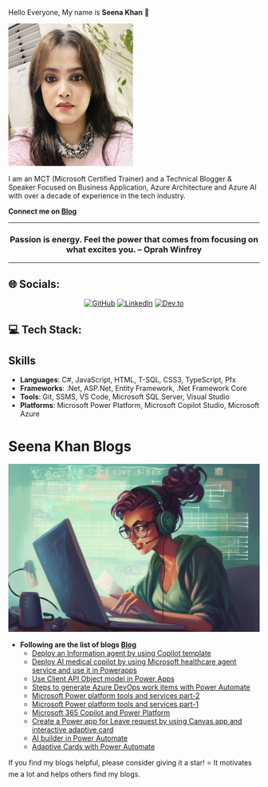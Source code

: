 Hello Everyone, My name is **Seena Khan** 👋

![](/Seena13.jpg)

I am an MCT (Microsoft Certified Trainer) and a Technical Blogger & Speaker Focused on Business Application, Azure Architecture and Azure AI with over a decade of experience in the tech industry.

**Connect me on [Blog](https://dev.to/seenakhan)**

---

<h3 quote align='center'>Passion is energy. Feel the power that comes from focusing on what excites you.
– Oprah Winfrey</h3 quote>

---

## 🌐 Socials:

<p align="center">
  <a href="https://github.com/seenakhan">
  <img src="https://img.shields.io/badge/GitHub-100000?style=for-the-badge&logo=github&logoColor=white" alt="GitHub"></a>
  <a href="https://www.linkedin.com/in/seena-khan-ab1b29123/">
  <img src="https://img.shields.io/badge/linkedin-%230077B5.svg?style=for-the-badge&logo=linkedin&logoColor=white" alt="LinkedIn"></a>
  <a href="https://dev.to/seenakhan">
  <img src="https://img.shields.io/badge/Dev.to-000000?style=for-the-badge&logo=Dev.to&logoColor=#d16c06" alt="Dev.to"></a>
  </p>
  
  
## 💻 Tech Stack:

## Skills
- **Languages**: C#, JavaScript, HTML, T-SQL, CSS3, TypeScript, Pfx
- **Frameworks**: .Net, ASP.Net, Entity Framework, .Net Framework Core
- **Tools**: Git, SSMS, VS Code, Microsoft SQL Server, Visual Studio
- **Platforms**: Microsoft Power Platform, Microsoft Copilot Studio, Microsoft Azure 

# Seena Khan Blogs

![](AI.png)

- **Following are the list of blogs [Blog](https://dev.to/seenakhan)**
    - [Deploy an Information agent by using Copilot template](https://dev.to/seenakhan/deploy-an-information-agent-by-using-copilot-template-4edh)
    - [Deploy AI medical copilot by using Microsoft healthcare agent service and use it in Powerapps](https://dev.to/seenakhan/deploy-ai-medical-copilot-and-access-it-to-powerapps-50mk)
    - [Use Client API Object model in Power Apps](https://dev.to/seenakhan/use-client-api-object-model-in-power-apps-2odh)
    - [Steps to generate Azure DevOps work items with Power Automate](https://dev.to/seenakhan/steps-to-generate-azure-devops-work-items-with-power-automate-34af)
    - [Microsoft Power platform tools and services part-2](https://dev.to/seenakhan/microsoft-power-platform-tools-and-services-part-2-1hp0)
    - [Microsoft Power platform tools and services part-1](https://dev.to/seenakhan/microsoft-power-platform-tools-and-services-589j)
    - [Microsoft 365 Copilot and Power Platform](https://dev.to/seenakhan/microsoft-365-copilot-and-power-platform-1all)
    - [Create a Power app for Leave request by using Canvas app and interactive adaptive card](https://dev.to/seenakhan/create-a-power-app-for-leave-request-by-using-canvas-app-and-interactive-adaptive-card-3ik5)
    - [AI builder in Power Automate](https://dev.to/seenakhan/ai-builder-in-power-automate-5f13)
    - [Adaptive Cards with Power Automate](https://dev.to/seenakhan/adaptive-cards-with-power-automate-5bcm)
  
If you find my blogs helpful, please consider giving it a star! :star: It motivates me a lot and helps others find my blogs.




